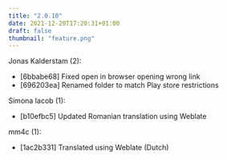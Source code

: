 ```yaml
---
title: "2.0.10"
date: 2021-12-20T17:20:31+01:00
draft: false
thumbnail: "feature.png"
---
```


Jonas Kalderstam (2):
  * [6bbabe68] Fixed open in browser opening wrong link
  * [696203ea] Renamed folder to match Play store restrictions

Simona Iacob (1):
  * [b10efbc5] Updated Romanian translation using Weblate

mm4c (1):
  * [1ac2b331] Translated using Weblate (Dutch)

